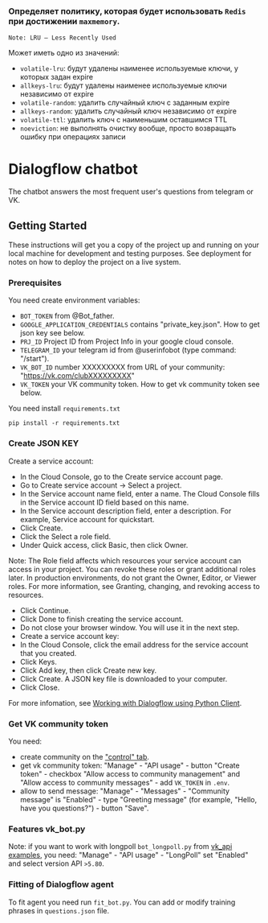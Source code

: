 ### Определяет политику, которая будет использовать `Redis` при достижении `maxmemory`.

`Note: LRU — Less Recently Used`

Может иметь одно из значений:

- `volatile-lru`: будут удалены наименее используемые ключи, у которых задан expire
- `allkeys-lru`: будут удалены наименее используемые ключи независимо от expire
- `volatile-random`: удалить случайный ключ с заданным expire
- `allkeys-random`: удалить случайный ключ независимо от expire
- `volatile-ttl`: удалить ключ с наименьшим оставшимся TTL
- `noeviction`: не выполнять очистку вообще, просто возвращать ошибку при операциях записи

# Dialogflow chatbot
The chatbot answers the most frequent user's questions from telegram or VK.

## Getting Started

These instructions will get you a copy of the project up and running on your local machine for development and testing purposes. See deployment for notes on how to deploy the project on a live system.

### Prerequisites

You need create environment variables:
- `BOT_TOKEN` from @Bot_father.
- `GOOGLE_APPLICATION_CREDENTIALS` contains "private_key.json". 
How to get json key see below.
- `PRJ_ID` Project ID from Project Info in your google cloud console.
- `TELEGRAM_ID` your telegram id from @userinfobot (type command: "/start").
- `VK_BOT_ID` number XXXXXXXXX from URL of your community: "https://vk.com/clubXXXXXXXXX"
- `VK_TOKEN` your VK community token. How to get vk community token see below.

You need install `requirements.txt`
```    
pip install -r requirements.txt
```


### Create JSON KEY

Create a service account:

- In the Cloud Console, go to the Create service account page.
- Go to Create service account
-> Select a project.
- In the Service account name field, enter a name. The Cloud Console fills in the Service account ID field based on this name.
- In the Service account description field, enter a description. For example, Service account for quickstart.
- Click Create.
- Click the Select a role field.
- Under Quick access, click Basic, then click Owner.

Note: The Role field affects which resources your service account can access in your project. You can revoke these roles or grant additional roles later. In production environments, do not grant the Owner, Editor, or Viewer roles. For more information, see Granting, changing, and revoking access to resources.

- Click Continue.
- Click Done to finish creating the service account.
- Do not close your browser window. You will use it in the next step.
- Create a service account key:
- In the Cloud Console, click the email address for the service account that you created.
- Click Keys.
- Click Add key, then click Create new key.
- Click Create. A JSON key file is downloaded to your computer.
- Click Close.

For more infomation, see [Working with Dialogflow using Python Client](https://medium.com/swlh/working-with-dialogflow-using-python-client-cb2196d579a4).


### Get VK community token

You need:
- create community on the ["control" tab](https://vk.com/groups?tab=admin).
- get vk community token: "Manage" - "API usage" - button "Create token" - checkbox "Allow access to community management" and "Allow access to community messages" - add `VK_TOKEN` in `.env`.
- allow to send message: "Manage" - "Messages" - "Community message" is "Enabled" - type "Greeting message" (for example, "Hello, have you questions?") - button "Save".

### Features vk_bot.py

Note: if you want to work with longpoll `bot_longpoll.py` from [vk_api examples](https://github.com/python273/vk_api/tree/master/examples), you need: "Manage" - "API usage" - "LongPoll" set "Enabled" and select version API `>5.80`.

### Fitting of Dialogflow agent
To fit agent you need run `fit_bot.py`. You can add or modify training phrases in `questions.json` file.